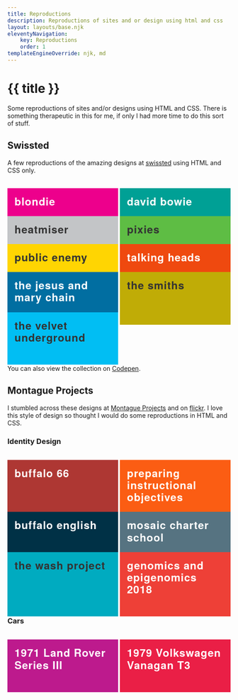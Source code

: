 ```yaml
---
title: Reproductions
description: Reproductions of sites and or design using html and css
layout: layouts/base.njk
eleventyNavigation:
    key: Reproductions
    order: 1
templateEngineOverride: njk, md
---
```


# {{ title }}

Some reproductions of sites and/or designs using HTML and CSS. There is something therapeutic in this for me, if only I had more time to do this sort of stuff.

## Swissted

A few reproductions of the amazing designs at [swissted](https://www.swissted.com/) using HTML and CSS only.

<style>

    .list-grid {
        margin: 2rem 0;
        padding: 0;
        list-style-type: none;
        display: grid;
        gap: 4px;
        grid-template-columns: repeat(auto-fit, minmax(180px, 1fr));
    }

    .list-grid a {
        display: block;
        padding: 1rem;
        height: 100%;
        text-decoration: none;
        font-size: 24px;
        font-weight: bold;
        font-family: "Helvetica Neue", Helvetica, sans-serif;
        letter-spacing: 1px;
        line-height: 1.7rem;
    }

    .list-grid a:hover {
        background-color: #000;
        color: #fff;
    }

    .talking-heads {
        color: #fff;
        background-color: #ef490f;
    }

    .blondie {
        background-color: #ed008c;
        color: #fff;
    }

    .pixies {
        background-color: #5ebd44;
        color: #333;
    }

    .smiths {
        background-color: #c0ac06;
        color: #333;
    }

    .bowie {
        background-color: #00a095;
        color: #fff;
    }

    .chain {
        background-color: #016ea1;
        color: #fff;
    }

    .underground {
        background-color: #01bef3;
        color: #333;
    }

    .enemy {
        background-color: #ffd502;
        color: #333;
    }

    .heatmiser {
        background-color: #c3c5c7;
        color: #333;
    }

    .buffalo {
        background-color: #ae3733;
        color: #fff;
    }

    .objectives {
        background-color: #fb5d13;
        color: #fff;
    }

    .buffalo-english {
        background-color: #003146;
        color: #fff;
    }

    .mosaic {
        background-color: #567381;
        color: #fff;
    }

    .the-wash-project {
        background-color: #00abc0;
        color: #333;
    }

    .gene {
        background-color: #ee4037;
        color: #fff;
    }

    .land-rover {
        background-color: #bd1a8d;
        color: #fff;
    }

    .volkswagen-vanagan-t3 {
        background-color: #ea1f46;
        color: #fff;
    }

</style>

<ul class="list-grid">
    <li><a href="./swissted/blondie" class="blondie">blondie</a></li>
    <li><a href="./swissted/david-bowie" class="bowie">david bowie</a></li>
    <li><a href="./swissted/heatmiser" class="heatmiser">heatmiser</a></li>
    <li><a href="./swissted/pixies" class="pixies">pixies</a></li>
    <li><a href="./swissted/public-enemy" class="enemy">public enemy</a></li>
    <li><a href="./swissted/talking-heads" class="talking-heads">talking heads</a></li>
    <li><a href="./swissted/the-jesus-and-mary-chain" class="chain">the jesus and mary chain</a></li>
    <li><a href="./swissted/the-smiths" class="smiths">the smiths</a></li>
    <li><a href="./swissted/the-velvet-underground" class="underground">the velvet underground</a></li>
</ul>

You can also view the collection on [Codepen](https://codepen.io/collection/DrYaGV).


## Montague Projects

I stumbled across these designs at [Montague Projects](http://www.montagueprojects.com/) and on [flickr](https://www.flickr.com/photos/23473719@N08/page1). I love this style of design so thought I would do some reproductions in HTML and CSS.

### Identity Design

<ul class="list-grid">
    <li><a href="./montague-projects/buffalo-66/" class="buffalo">buffalo 66</a></li>
    <li><a href="./montague-projects/preparing-instructional-objectives/" class="objectives">preparing instructional objectives</a></li>
    <li><a href="./montague-projects/buffalo-english/" class="buffalo-english">buffalo english</a></li>
    <li><a href="./montague-projects/mosaic-charter-school/" class="mosaic">mosaic charter school</a></li>
    <li><a href="./montague-projects/the-wash-project/" class="the-wash-project">the wash project</a></li>
    <li><a href="./montague-projects/gene/" class="gene">genomics and epigenomics 2018</a></li>
</ul>

### Cars

<ul class="list-grid">
    <li><a href="./montague-projects/land-rover/" class="land-rover">1971 Land Rover Series III</a></li>
    <li><a href="./montague-projects/volkswagen-vanagan-t3/" class="volkswagen-vanagan-t3">1979 Volkswagen Vanagan T3</a></li>
</ul>



